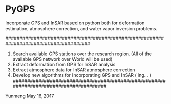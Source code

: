 # PyGPS
Incorporate GPS and InSAR based on python both for deformation estimation, atmosphere correction, and water vapor inversion problems.

######################################################################################   
1. Search available GPS stations over the research region. (All of the available GPS network over World will be used)     
2. Extract deformation from GPS for InSAR analysis      
3. Extract atmosphere data for InSAR atmosphere correction      
4. Develop new algorithms for incorporating GPS and InSAR  ( ing... )           
#######################################################################################    
     
Yunmeng
May 16, 2017
